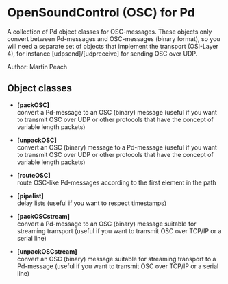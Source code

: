 OpenSoundControl (OSC) for Pd
=============================

A collection of Pd object classes for OSC-messages.
These objects only convert between Pd-messages and OSC-messages (binary format),
so you will need a separate set of objects that implement the transport
(OSI-Layer 4), for instance [udpsend]/[udpreceive] for sending OSC over UDP.

Author: Martin Peach

## Object classes

- **[packOSC]**  
  convert a Pd-message to an OSC (binary) message
  (useful if you want to transmit OSC over UDP or other protocols that
  have the concept of variable length packets)

- **[unpackOSC]**  
  convert an OSC (binary) message to a Pd-message
  (useful if you want to transmit OSC over UDP or other protocols that
  have the concept of variable length packets)

- **[routeOSC]**  
  route OSC-like Pd-messages according to the first element in the path

- **[pipelist]**  
  delay lists (useful if you want to respect timestamps)

- **[packOSCstream]**  
  convert a Pd-message to an OSC (binary) message suitable for streaming transport
  (useful if you want to transmit OSC over TCP/IP or a serial line)

- **[unpackOSCstream]**  
  convert an OSC (binary) message suitable for streaming transport to a Pd-message
  (useful if you want to transmit OSC over TCP/IP or a serial line)
